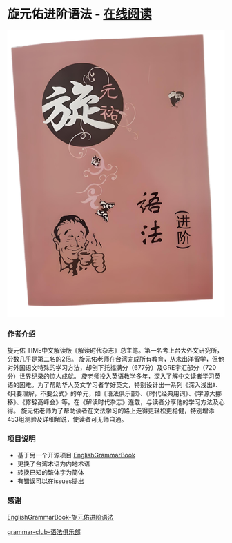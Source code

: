# 旋元佑进阶语法 - [在线阅读](https://ignorantforce.github.io/XuanYuanYouAdvancedGrammar/)

<div align="center">
  <a href="https://ignorantforce.github.io/XuanYuanYouAdvancedGrammar/">
    <img src="./cover.jpg" alt="旋元佑进阶语法">
  </a>
 </div>

### 作者介绍

旋元佑
TIME中文解读版《解读时代杂志》总主笔。第一名考上台大外文研究所，分数几乎是第二名的2倍。
旋元佑老师在台湾完成所有教育，从未出洋留学，但他对外国语文特殊的学习方法，却创下托福满分（677分）及GRE宇汇部分（720分）世界纪录的惊人成就。
旋老师投入英语教学多年，深入了解中文读者学习英语的困难。为了帮助华人英文学习者学好英文，特别设计出一系列《深入浅出》、《只要理解，不要公式》的单元，如《语法俱乐部》、《时代经典用词》、《字源大挪移》、《修辞高峰会》等。在《解读时代杂志》连载，与读者分享他的学习方法及心得。
旋元佑老师为了帮助读者在文法学习的路上走得更轻松更稳健，特别增添453组测验及详细解说，使读者可无师自通。

### 项目说明

- 基于另一个开源项目 [EnglishGrammarBook](https://github.com/codeyu/EnglishGrammarBook)
- 更换了台湾术语为内地术语
- 转换已知的繁体字为简体
- 有错误可以在issues提出

### 感谢

[EnglishGrammarBook-旋元佑进阶语法](https://github.com/codeyu/EnglishGrammarBook)

[grammar-club-语法俱乐部](https://github.com/llwslc/grammar-club)
